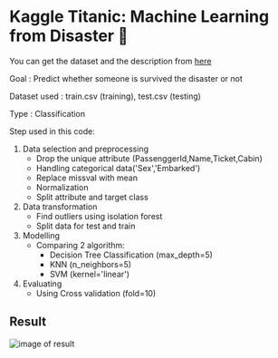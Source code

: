 # Kaggle Titanic: Machine Learning from Disaster :ship:
You can get the dataset and the description from [here](https://www.kaggle.com/c/titanic/data)

Goal : Predict whether someone is survived the disaster or not

Dataset used : train.csv (training), test.csv (testing)

Type : Classification

Step used in this code:
1. Data selection and preprocessing
    - Drop the unique attribute (PassenggerId,Name,Ticket,Cabin)
    - Handling categorical data('Sex','Embarked')
    - Replace missval with mean
    - Normalization
    - Split attribute and target class
2. Data transformation
    - Find outliers using isolation forest
    - Split data for test and train
3. Modelling
    - Comparing 2 algorithm:
      - Decision Tree Classification (max_depth=5)
      - KNN (n_neighbors=5)
      - SVM (kernel='linear')
4. Evaluating
    - Using Cross validation (fold=10)

## Result
![image of result](https://github.com/rezkyal/MachineLearning/image/titanic.jpg)